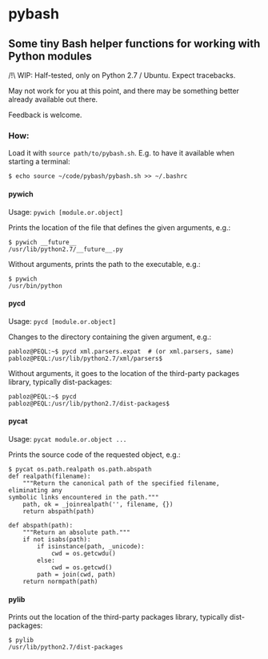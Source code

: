 # pybash

## Some tiny Bash helper functions for working with Python modules

/!\ WIP: Half-tested, only on Python 2.7 / Ubuntu. Expect tracebacks.

May not work for you at this point, and there may be something better already
available out there.

Feedback is welcome.


### How:

Load it with `source path/to/pybash.sh`.
E.g. to have it available when starting a terminal:

    $ echo source ~/code/pybash/pybash.sh >> ~/.bashrc


#### pywich

Usage: `pywich [module.or.object]`

Prints the location of the file that defines the given arguments, e.g.:

    $ pywich __future__
    /usr/lib/python2.7/__future__.py


Without arguments, prints the path to the executable, e.g.:

    $ pywich 
    /usr/bin/python


#### pycd

Usage: `pycd [module.or.object]`

Changes to the directory containing the given argument, e.g.:

    pabloz@PEQL:~$ pycd xml.parsers.expat  # (or xml.parsers, same)
    pabloz@PEQL:/usr/lib/python2.7/xml/parsers$ 

Without arguments, it goes to the location of the third-party packages library,
typically dist-packages:

    pabloz@PEQL:~$ pycd
    pabloz@PEQL:/usr/lib/python2.7/dist-packages$ 


#### pycat

Usage: `pycat module.or.object ...`

Prints the source code of the requested object, e.g.:

    $ pycat os.path.realpath os.path.abspath
    def realpath(filename):
        """Return the canonical path of the specified filename, eliminating any
    symbolic links encountered in the path."""
        path, ok = _joinrealpath('', filename, {})
        return abspath(path)
    
    def abspath(path):
        """Return an absolute path."""
        if not isabs(path):
            if isinstance(path, _unicode):
                cwd = os.getcwdu()
            else:
                cwd = os.getcwd()
            path = join(cwd, path)
        return normpath(path)


#### pylib

Prints out the location of the third-party packages library, typically
dist-packages:

    $ pylib 
    /usr/lib/python2.7/dist-packages
